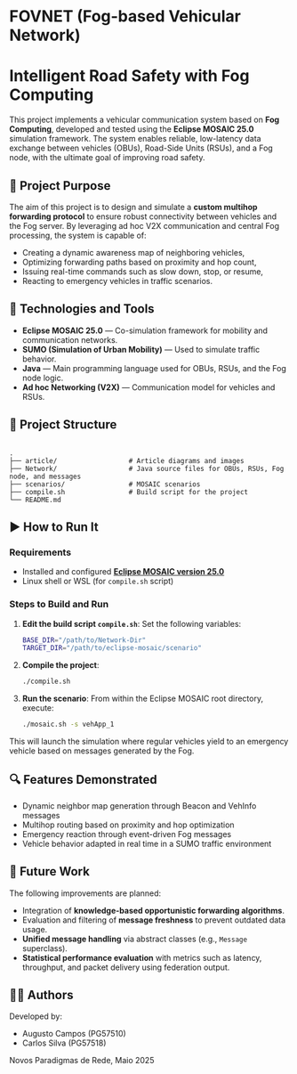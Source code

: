 # FOVNET (Fog-based Vehicular Network)



# Intelligent Road Safety with Fog Computing

This project implements a vehicular communication system based on **Fog Computing**, developed and tested using the **Eclipse MOSAIC 25.0** simulation framework. The system enables reliable, low-latency data exchange between vehicles (OBUs), Road-Side Units (RSUs), and a Fog node, with the ultimate goal of improving road safety.

## 🚗 Project Purpose

The aim of this project is to design and simulate a **custom multihop forwarding protocol** to ensure robust connectivity between vehicles and the Fog server. By leveraging ad hoc V2X communication and central Fog processing, the system is capable of:
- Creating a dynamic awareness map of neighboring vehicles,
- Optimizing forwarding paths based on proximity and hop count,
- Issuing real-time commands such as slow down, stop, or resume,
- Reacting to emergency vehicles in traffic scenarios.

## 🔧 Technologies and Tools

- **Eclipse MOSAIC 25.0** — Co-simulation framework for mobility and communication networks.
- **SUMO (Simulation of Urban Mobility)** — Used to simulate traffic behavior.
- **Java** — Main programming language used for OBUs, RSUs, and the Fog node logic.
- **Ad hoc Networking (V2X)** — Communication model for vehicles and RSUs.

## 📁 Project Structure

```

.
├── article/                  # Article diagrams and images
├── Network/                  # Java source files for OBUs, RSUs, Fog node, and messages
├── scenarios/                # MOSAIC scenarios
├── compile.sh                # Build script for the project
└── README.md

```

## ▶️ How to Run It

### Requirements

- Installed and configured [**Eclipse MOSAIC version 25.0**](https://eclipse.dev/mosaic/post/release-25-0/)
- Linux shell or WSL (for `compile.sh` script)

### Steps to Build and Run

1. **Edit the build script `compile.sh`**:
   Set the following variables:
   ```bash
   BASE_DIR="/path/to/Network-Dir"
   TARGET_DIR="/path/to/eclipse-mosaic/scenario"
   ```

2. **Compile the project**:

   ```bash
   ./compile.sh
   ```

3. **Run the scenario**:
   From within the Eclipse MOSAIC root directory, execute:

   ```bash
   ./mosaic.sh -s vehApp_1
   ```

This will launch the simulation where regular vehicles yield to an emergency vehicle based on messages generated by the Fog.

## 🔍 Features Demonstrated

* Dynamic neighbor map generation through Beacon and VehInfo messages
* Multihop routing based on proximity and hop optimization
* Emergency reaction through event-driven Fog messages
* Vehicle behavior adapted in real time in a SUMO traffic environment

## 🧪 Future Work

The following improvements are planned:

* Integration of **knowledge-based opportunistic forwarding algorithms**.
* Evaluation and filtering of **message freshness** to prevent outdated data usage.
* **Unified message handling** via abstract classes (e.g., `Message` superclass).
* **Statistical performance evaluation** with metrics such as latency, throughput, and packet delivery using federation output.

## 👨‍💻 Authors

Developed by:

* Augusto Campos (PG57510)
* Carlos Silva (PG57518)

Novos Paradigmas de Rede, Maio 2025
